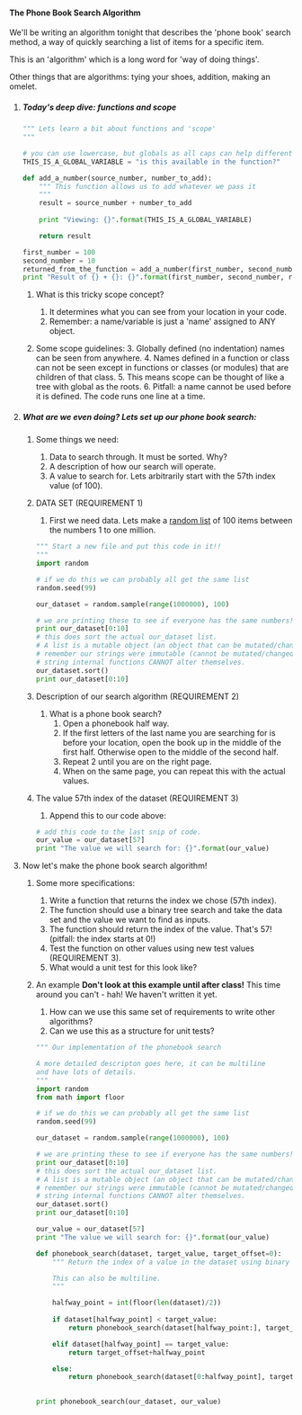

#### The Phone Book Search Algorithm

We'll be writing an algorithm tonight that describes the 'phone book' search method, a way of quickly searching a list of items for a specific item.

This is an 'algorithm' which is a long word for 'way of doing things'.

Other things that are algorithms: tying your shoes, addition, making an omelet.



1. ##### Today's deep dive: functions and scope

    ```python
    """ Lets learn a bit about functions and 'scope'
    """
    
    # you can use lowercase, but globals as all caps can help differentiate.
    THIS_IS_A_GLOBAL_VARIABLE = "is this available in the function?"

    def add_a_number(source_number, number_to_add):
        """ This function allows us to add whatever we pass it
        """
        result = source_number + number_to_add
        
        print "Viewing: {}".format(THIS_IS_A_GLOBAL_VARIABLE)

        return result

    first_number = 100
    second_number = 10
    returned_from_the_function = add_a_number(first_number, second_number)
    print "Result of {} + {}: {}".format(first_number, second_number, returned_from_the_function)
    ```

    1. What is this tricky scope concept?
        1. It determines what you can see from your location in your code. 
        2. Remember: a name/variable is just a 'name' assigned to ANY object.

    2. Some scope guidelines:
        3. Globally defined (no indentation) names can be seen from anywhere.
        4. Names defined in a function or class can not be seen except in functions or classes (or modules) that are children of that class.
        5. This means scope can be thought of like a tree with global as the roots.
        6. Pitfall: a name cannot be used before it is defined. The code runs one line at a time.



2. ##### What are we even doing? Lets set up our phone book search:
    
    1. Some things we need:
        1. Data to search through. It must be sorted. Why?
        2. A description of how our search will operate.
        3. A value to search for. Lets arbitrarily start with the 57th index value (of 100).

    2. DATA SET (REQUIREMENT 1)
        1. First we need data. Lets make a [random list](https://docs.python.org/2/library/random.html#random.sample) of 100 items between the numbers 1 to one million.
        ```python
        """ Start a new file and put this code in it!!
        """
        import random

        # if we do this we can probably all get the same list        
        random.seed(99)

        our_dataset = random.sample(range(1000000), 100)
        
        # we are printing these to see if everyone has the same numbers! check it.
        print our_dataset[0:10]
        # this does sort the actual our_dataset list. 
        # A list is a mutable object (an object that can be mutated/changed).
        # remember our strings were immutable (cannot be mutated/changed) objects.
        # string internal functions CANNOT alter themselves.
        our_dataset.sort()
        print our_dataset[0:10]
        ```

    3. Description of our search algorithm (REQUIREMENT 2)
        1. What is a phone book search?
            1. Open a phonebook half way.
            2. If the first letters of the last name you are searching for is before your location, open the book up in the middle of the first half. Otherwise open to the middle of the second half.
            3. Repeat 2 until you are on the right page.
            4. When on the same page, you can repeat this with the actual values.

    4. The value 57th index of the dataset (REQUIREMENT 3)
        1. Append this to our code above:
        ```python
        # add this code to the last snip of code.
        our_value = our_dataset[57]
        print "The value we will search for: {}".format(our_value)
        ```

3. Now let's make the phone book search algorithm!
    1. Some more specifications:
        1. Write a function that returns the index we chose (57th index).
        2. The function should use a binary tree search and take the data set and the value we want to find as inputs.
        3. The function should return the index of the value. That's 57! (pitfall: the index starts at 0!)
        4. Test the function on other values using new test values (REQUIREMENT 3).
        5. What would a unit test for this look like?

    2. An example **Don't look at this example until after class!** This time around you can't - hah! We haven't written it yet.
        1. How can we use this same set of requirements to write other algorithms?
        2. Can we use this as a structure for unit tests?

        ```python
        """ Our implementation of the phonebook search

        A more detailed descripton goes here, it can be multiline
        and have lots of details.
        """
        import random
        from math import floor

        # if we do this we can probably all get the same list        
        random.seed(99)

        our_dataset = random.sample(range(1000000), 100)

        # we are printing these to see if everyone has the same numbers! check it.
        print our_dataset[0:10]
        # this does sort the actual our_dataset list. 
        # A list is a mutable object (an object that can be mutated/changed).
        # remember our strings were immutable (cannot be mutated/changed) objects.
        # string internal functions CANNOT alter themselves.
        our_dataset.sort()
        print our_dataset[0:10]

        our_value = our_dataset[57]
        print "The value we will search for: {}".format(our_value)

        def phonebook_search(dataset, target_value, target_offset=0):
            """ Return the index of a value in the dataset using binary search.

            This can also be multiline.
            """

            halfway_point = int(floor(len(dataset)/2))
            
            if dataset[halfway_point] < target_value:
                return phonebook_search(dataset[halfway_point:], target_value, target_offset+halfway_point)

            elif dataset[halfway_point] == target_value:
                return target_offset+halfway_point

            else:
                return phonebook_search(dataset[0:halfway_point], target_value, target_offset)
                

        print phonebook_search(our_dataset, our_value)
        ```
